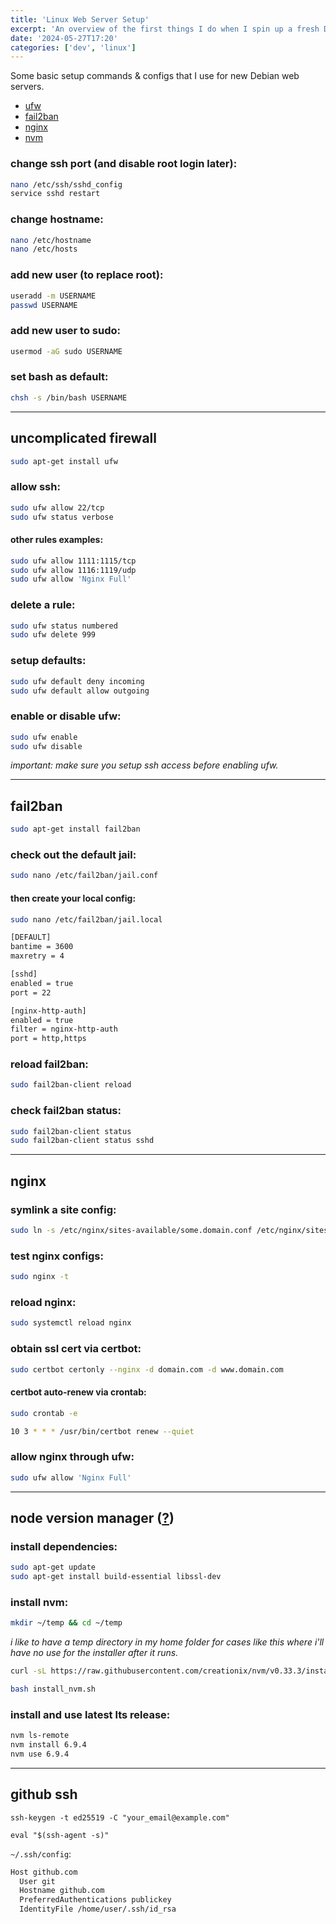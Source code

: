 ```yaml
---
title: 'Linux Web Server Setup'
excerpt: 'An overview of the first things I do when I spin up a fresh Debian VPS.'
date: '2024-05-27T17:20'
categories: ['dev', 'linux']
---
```


Some basic setup commands & configs that I use for new Debian web servers.

* [ufw](#uncomplicated-firewall)
* [fail2ban](#fail2ban)
* [nginx](#nginx)
* [nvm](#nvm)

### change ssh port (and disable root login later):
```bash
nano /etc/ssh/sshd_config
service sshd restart
```

### change hostname:
```bash
nano /etc/hostname
nano /etc/hosts
```

### add new user (to replace root):
```bash
useradd -m USERNAME
passwd USERNAME
```

### add new user to sudo:
```bash
usermod -aG sudo USERNAME
```

### set bash as default:
```bash
chsh -s /bin/bash USERNAME
```

---

## uncomplicated firewall
```bash
sudo apt-get install ufw
```

### allow ssh:
```bash
sudo ufw allow 22/tcp
sudo ufw status verbose
```

#### other rules examples:
```bash
sudo ufw allow 1111:1115/tcp
sudo ufw allow 1116:1119/udp
sudo ufw allow 'Nginx Full'
```

### delete a rule:
```bash
sudo ufw status numbered
sudo ufw delete 999
```

### setup defaults:
```bash
sudo ufw default deny incoming
sudo ufw default allow outgoing
```

### enable or disable ufw:
```bash
sudo ufw enable
sudo ufw disable
```
_important: make sure you setup ssh access before enabling ufw._

---

## fail2ban
```bash
sudo apt-get install fail2ban
```

### check out the default jail:
```bash
sudo nano /etc/fail2ban/jail.conf
```

#### then create your local config:
```bash
sudo nano /etc/fail2ban/jail.local
```

```bash
[DEFAULT]
bantime = 3600
maxretry = 4

[sshd]
enabled = true
port = 22

[nginx-http-auth]
enabled = true
filter = nginx-http-auth
port = http,https
```

### reload fail2ban:
```bash
sudo fail2ban-client reload
```

### check fail2ban status:
```bash
sudo fail2ban-client status
sudo fail2ban-client status sshd
```

---

## nginx

### symlink a site config:
```bash
sudo ln -s /etc/nginx/sites-available/some.domain.conf /etc/nginx/sites-enabled/
```

### test nginx configs:
```bash
sudo nginx -t
```

### reload nginx:
```bash
sudo systemctl reload nginx
```

### obtain ssl cert via certbot:
```bash
sudo certbot certonly --nginx -d domain.com -d www.domain.com
```

#### certbot auto-renew via crontab:
```bash
sudo crontab -e
```

```bash
10 3 * * * /usr/bin/certbot renew --quiet
```

### allow nginx through ufw:
```bash
sudo ufw allow 'Nginx Full'
```

---

## node version manager ([?](https://github.com/creationix/nvm))

### install dependencies:
```bash
sudo apt-get update
sudo apt-get install build-essential libssl-dev
```

### install nvm:
```bash
mkdir ~/temp && cd ~/temp
```
_i like to have a temp directory in my home folder for cases like this where i'll have no use for the installer after it runs._

```bash
curl -sL https://raw.githubusercontent.com/creationix/nvm/v0.33.3/install.sh -o install_nvm.sh
```

```bash
bash install_nvm.sh
```

### install and use latest lts release:
```bash
nvm ls-remote
nvm install 6.9.4
nvm use 6.9.4
```

---

## github ssh

`ssh-keygen -t ed25519 -C "your_email@example.com"`

`eval "$(ssh-agent -s)"`

`~/.ssh/config`:

```bash
Host github.com
  User git
  Hostname github.com
  PreferredAuthentications publickey
  IdentityFile /home/user/.ssh/id_rsa
```
